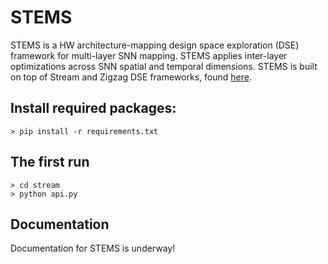 # STEMS
STEMS is a HW architecture-mapping design space exploration  (DSE) framework for multi-layer SNN mapping. STEMS applies inter-layer optimizations across SNN spatial and temporal dimensions.  STEMS is built on top of Stream and Zigzag DSE frameworks, found [here](https://zigzag-project.github.io/zigzag/). 


## Install required packages:
```
> pip install -r requirements.txt
```

## The first run
```
> cd stream
> python api.py
```

## Documentation
Documentation for STEMS is underway!

